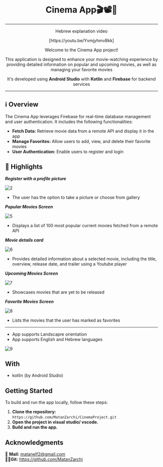<h1 align="center">Cinema App🎬📽️🍿</h1>

***
<p align="center">Hebrew explanation video</p>
<p align="center">[https://youtu.be/YvmjyhmvBkk]</p>

<p align="center">Welcome to the Cinema App project!</p>
<p align="center">This application is designed to enhance your movie-watching experience by providing detailed information on popular and upcoming movies, as well as managing your favorite movies</p>
<p align="center">It's developed using <strong>Android Studio</strong> with <strong>Kotlin</strong> and <strong>Firebase</strong> for backend services</p>

***

## ℹ️ Overview

The Cinema App leverages Firebase for real-time database management and user authentication. It includes the following functionalities:

- **Fetch Data:** Retrieve movie data from a remote API and display it in the app
- **Manage Favorites:** Allow users to add, view, and delete their favorite movies
- **User Authentication:** Enable users to register and login

## 🌟 Highlights

***Register with a profile picture***

![2](https://github.com/user-attachments/assets/ef63f189-257a-4bf5-a653-4567a714fd9c)

- The user has the option to take a picture or choose from gallery

***Popular Movies Screen***

![5](https://github.com/user-attachments/assets/866d2e98-0dbb-448d-bbf3-f05d48cceb6f)

- Displays a list of 100 most popular current movies fetched from a remote API

***Movie details card***

![6](https://github.com/user-attachments/assets/e3446583-56b0-4261-ad2e-3d2a7b7a1298)

- Provides detailed information about a selected movie, including the title, overview, release date, and trailer using a Youtube player

***Upcoming Movies Screen***

![7](https://github.com/user-attachments/assets/852465c6-d25d-4720-861b-a130f3464a06)

- Showcases movies that are yet to be released

***Favorite Movies Screen***

![8](https://github.com/user-attachments/assets/081e62bb-70a7-46a7-9067-537f757d64d6)

- Lists the movies that the user has marked as favorites

***

- App supports Landscapre orientation
- App supports English and Hebrew languages

![9](https://github.com/user-attachments/assets/f0a07f31-ef2e-4e53-8edc-5fd5686e5a2f)

## With

- kotlin (by Android Studio)

## Getting Started

To build and run the app locally, follow these steps:

1. **Clone the repository:** `https://github.com/MatanZarchi/CinemaProject.git`
2. **Open the project in visual studio/ vscode.**
3. **Build and run the app.**

## Acknowledgments

📧 **Mail:** [matanelf2@gmail.com](url)  
👨‍💻**Git:** https://github.com/MatanZarchi 
